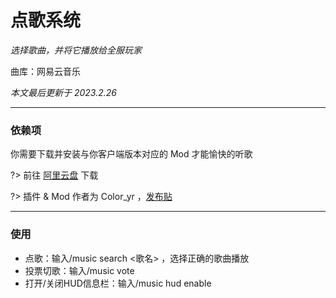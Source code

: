 # 点歌系统

*选择歌曲，并将它播放给全服玩家*

曲库：网易云音乐

*本文最后更新于 2023.2.26*

----------

### 依赖项

你需要下载并安装与你客户端版本对应的 Mod 才能愉快的听歌

?> 前往 [阿里云盘](https://www.aliyundrive.com/s/fKHnLh1N5nC/folder/628f5a18e108ef84cb934b6ca4301be905f1a653) 下载


?> 插件 & Mod 作者为 Color_yr ，[发布贴](https://www.mcbbs.net/thread-972589-1-1.html)

----------

### 使用

 - 点歌：输入/music search <歌名> ，选择正确的歌曲播放
 - 投票切歌：输入/music vote
 - 打开/关闭HUD信息栏：输入/music hud enable
